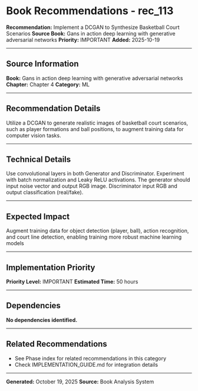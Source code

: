 # Book Recommendations - rec_113

**Recommendation:** Implement a DCGAN to Synthesize Basketball Court Scenarios
**Source Book:** Gans in action deep learning with generative adversarial networks
**Priority:** IMPORTANT
**Added:** 2025-10-19

---

## Source Information

**Book:** Gans in action deep learning with generative adversarial networks
**Chapter:** Chapter 4
**Category:** ML

---

## Recommendation Details

Utilize a DCGAN to generate realistic images of basketball court scenarios, such as player formations and ball positions, to augment training data for computer vision tasks.

---

## Technical Details

Use convolutional layers in both Generator and Discriminator. Experiment with batch normalization and Leaky ReLU activations. The generator should input noise vector and output RGB image. Discriminator input RGB and output classification (real/fake).

---

## Expected Impact

Augment training data for object detection (player, ball), action recognition, and court line detection, enabling training more robust machine learning models

---

## Implementation Priority

**Priority Level:** IMPORTANT
**Estimated Time:** 50 hours

---

## Dependencies

**No dependencies identified.**

---

## Related Recommendations

- See Phase index for related recommendations in this category
- Check IMPLEMENTATION_GUIDE.md for integration details

---

**Generated:** October 19, 2025
**Source:** Book Analysis System
